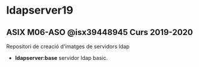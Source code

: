 # ldapserver19
## ASIX M06-ASO @isx39448945 Curs 2019-2020

Repositori de creació d'imatges de servidors ldap

* **ldapserver:base** servidor ldap basic.
